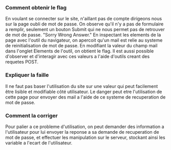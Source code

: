### Comment obtenir le flag
En voulant se connecter sur le site, n'aillant pas de compte dirigeons nous sur la page oubli de mot de passe.
On observe qu'il n'y a pas de formulaire a remplir, seulement un bouton Submit qui ne nous permet pas de retrouver de mot de passe. "Sorry Wrong Answer."
En inspectant les elements de la page avec l'outil du navigateur, on apercoit qu'un mail est relie au systeme de reinitialisation de mot de passe.
En modifiant la valeur du champ mail dans l'onglet Elements de l'outil, on obtient le flag.
Il est aussi possible d'observer et d'interagir avec ces valeurs a l'aide d'outils creant des requetes POST.

### Expliquer la faille
Il ne faut pas baser l'utilisation du site sur une valeur qui peut facilement être lisible et modifiable côté utilisateur. Le danger peut etre l'utilisation de cette page pour envoyer des mail a l'aide de ce systeme de recuperation de mot de passe.

### Comment la corriger
Pour palier a ce probleme d'utilisation, on peut demander des information a l'utilisateur pour lui envoyer la reponse a sa demande de recuperation de mot de passe, et effectuer les manipulation sur le serveur, stockant ainsi les variable a l'ecart de l'utilisateur.

